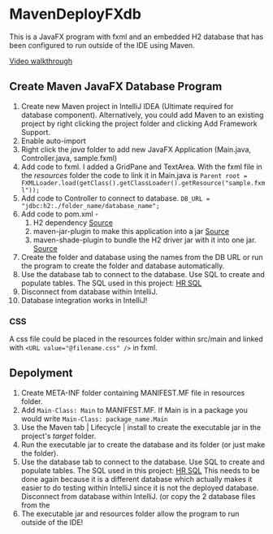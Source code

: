 # MavenDeployFXdb

This is a JavaFX program with fxml and an embedded H2 database that has been configured to run outside of the IDE using Maven. 

[Video walkthrough](https://youtu.be/PwvHmXgtK0o)

## Create Maven JavaFX Database Program

 1. Create new Maven project in IntelliJ IDEA (Ultimate required for database component). Alternatively, you could add Maven to an existing project by right clicking the project folder and clicking Add Framework Support. 
 2. Enable auto-import
 3. Right click the *java* folder to add new JavaFX Application (Main.java, Controller.java, sample.fxml)
 4. Add code to fxml. I added a GridPane and TextArea. With the fxml file in the *resources* folder the code to link it in Main.java is `Parent root = FXMLLoader.load(getClass().getClassLoader().getResource("sample.fxml"));`
 5. Add code to Controller to connect to database. `DB_URL = "jdbc:h2:./folder_name/database_name";`
 6. Add code to pom.xml -
	 1. H2 dependency [Source](http://www.h2database.com/html/cheatSheet.html)
	 2. maven-jar-plugin to make this application into a jar [Source](https://maven.apache.org/plugins/maven-jar-plugin/)
	 3. maven-shade-plugin to bundle the H2 driver jar with it into one jar. [Source](https://stackoverflow.com/questions/4443192/how-to-embed-h2-database-into-jar-file-delivered-to-the-client)
 7. Create the folder and database using the names from the DB URL or run the program to create the folder and database automatically.  
 8. Use the database tab to connect to the database. Use SQL to create and populate tables. The SQL used in this project: [HR SQL](https://drive.google.com/open?id=1sA3knK6-MF13_yZ_xnemz0Dv0ieusTxO)
 9. Disconnect from database within IntelliJ.
 10. Database integration works in IntelliJ!
 
 ### CSS
 
A css file could be placed in the resources folder within src/main and linked with `<URL value="@filename.css" />` in fxml. 

## Depolyment

 1. Create META-INF folder containing MANIFEST.MF file in resources folder.
 2. Add `Main-Class: Main` to MANIFEST.MF. If Main is in a package you would write `Main-Class: package_name.Main`
 3. Use the Maven tab | Lifecycle | install to create the executable jar in the project's *target* folder.
 4. Run the executable jar to create the database and its folder (or just make the folder).  
 5. Use the database tab to connect to the database. Use SQL to create and populate tables. The SQL used in this project: [HR SQL](https://drive.google.com/open?id=1sA3knK6-MF13_yZ_xnemz0Dv0ieusTxO) This needs to be done again because it is a different database which actually makes it easier to do testing within IntelliJ since it is not the deployed database. Disconnect from database within IntelliJ. (or copy the 2 database files from the 
 6. The executable jar and resources folder allow the program to run outside of the IDE!
